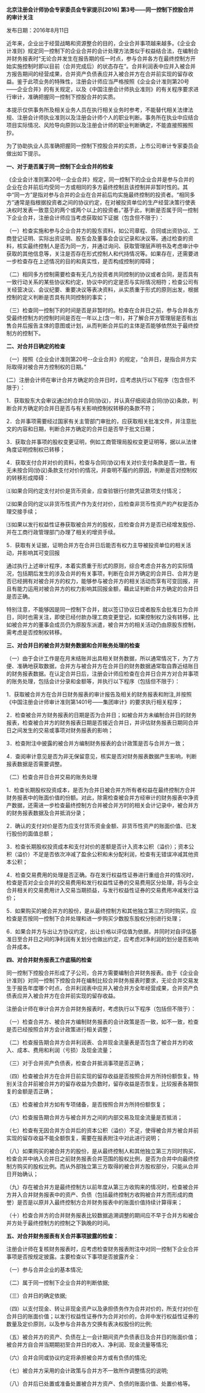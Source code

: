 **北京注册会计师协会专家委员会专家提示[2016]**
**第3号——同一控制下控股合并的审计关注**

发布日期：2016年8月11日

近年来，企业出于经营战略和资源整合的目的，企业合并事项越来越多。《企业会计准则》规定同一控制下的企业合并的会计处理方法类似于权益结合法，在编制合并财务报表时“无论合并发生在报告期的任一时点，参与合并各方在最终控制方开始实施控制时即以目前（合并完成后）的状态存在”。合并利润表中应并入被合并方报告期间的经营成果，合并资产负债表应并入被合并方在合并前实现的留存收益。鉴于此项业务的特殊性，注册会计师应当严格按照《企业会计准则第20号——企业合并》的有关规定，以及《中国注册会计师执业准则》的有关程序要求进行审计，准确把握同一控制下控股合并的实质。

本提示仅供事务所及相关业务人员在执行相关业务时参考，不能替代相关法律法规、注册会计师执业准则以及注册会计师个人的职业判断。事务所在执业中应结合项目实际情况、风险导向原则以及注册会计师的职业判断确定，不能直接照搬照抄。

为了协助执业人员准确把握同一控制下控股合并的实质，上市公司审计专家委员会做出如下提示。

**一、对于是否属于同一控制下企业合并的检查**

《企业会计准则第20号--企业合并》规定，同一控制下的企业合并是参与合并的企业在合并前后均受同一方或相同的多方最终控制且该控制并非暂时性的。其中“同一方”是指对参与合并的企业在合并前后均实施最终控制的投资者。“相同多方”通常是指根据投资者之间的协议约定，在对被投资单位的生产经营决策行使表决权时发表一致意见的两个或两个以上的投资者。”基于此，判断是否属于同一控制下企业合并，注册会计师应当考虑获取如下证据（包含但不限于）：

（一）检查实施和参与企业合并方的股东资料，如公司章程、合同或出资协议、工商登记证明、实际出资证明、股东会及董事会会议记录和决议等。通过检查的资料，核实最终控制人是否为同一方，并通过询问、获取管理层声明书及考虑审计中获取的其他信息等，关注是否存在形式控制人和代持情况等。如果存在，还需要进一步检查存在上述情况的目的和真实性，是否构成控制的障碍；

（二）相同多方控制需要检查有无几方投资者共同控制的协议或者合同，是否具有一致行动关系的某些协议和约定，协议中的约定是否与实际情况相符；检查公司有关经营决议、会议纪要、重要决议等表决资料，从实质重于形式的原则出发，根据控制的定义判断是否具有共同控制的事实；

（三）检查同一控制下的时间是否是非暂时的。检查在合并日之前，参与合并各方受最终控制方的控制时间是否在一年以上(含一年)，并了解合并方管理层是否有出售合并后报告主体的意图或计划，从而判断合并后的主体是否能够依然处于最终控制方的控制下。

**二、对合并日确定的检查**

（一）按照《企业会计准则第20号--企业合并》的规定，“合并日，是指合并方实际取得对被合并方控制权的日期。”

(二）注册会计师在审计合并方确定的合并日时，应考虑执行以下程序（包含但不限于）：

1．获取股东大会审议通过的合并合同(协议)，并认真仔细阅读合同(协议)条款，判断合并方确定的合并日是否与有关影响控制权转移的条款不符；

2．合并事项需要经过国家有关主管部门审批的，应获取相关批准文件，并注意批文的内容和日期，判断合并方确定的合并日是否早于批文日期；

3．获取合并事项的股权变更证明，例如工商管理局股权变更证明等，据以从法律角度证明控制权已转移；

4．获取支付合并对价的资料，检查与合同(协议)有关对价支付条款是否一致，有无未按合同(协议)条款支付对价的情况，并查明不履约的原因，判断是否对控制权的转移形成障碍：

⑴如果合同约定支付对价是货币资金，应查验银行付款凭证款项支付情况；

⑵如果合同约定以非货币性资产作为支付对价，应检查非货币性资产的产权是否办理交接手续；

⑶如果以发行权益性证券获取被合并方的股权，应检查合并方是否已经增发股份、并在工商行政管理部门办理了相关的增资手续。

5．获取有关证据，证明合并方在合并日后能否有权力主导被投资单位的相关活动，并影响其可变回报

通过执行上述审计程序，本着实质重于形式的原则，综合考虑合并各方的实际情况，包括期后发生的涉及合并的有关事项，判断在合并方确定的合并日、合并方是否已经拥有对被合并方的权力，能够参与被合并方的相关活动而享有可变回报，并且有能力运用对被合并方的权力影响其回报金额，藉此证判断合并方确定的合并日是否正确。

特别注意，不能够因是同一控制下合并，就以签订协议日或者股东会批准日为合并日，同时也需关注，即使已经付款办理工商变更登记，如果控制权力没有转移，比如被合并方的董事会成员仍为原股东派遣，被合并方的相关活动仍由原股东控制，需考虑是否控制权转移。

**三、对合并日的被合并方财务数据和合并账务处理的检查**

（一）由于会计工作是在月末结账并出具相关财务数据，所以通常情况下，为了方便、准确地获取数据，合并方与被合并方在合并日的财务数据通常取自靠近结账日的财务报表数据。在认定合并日后，注册会计师应检查在合并日合并方对合并事项的账务处理，包括会计分录和金额等，并执行以下程序（包括但不限于）：

1．获取被合并方在合并日财务报表的审计报告及相关的财务报表和附注,并按照《中国注册会计师审计准则第1401号——集团审计》的要求执行相关程序；

2．检查被合并方财务报表的日期是否为合并日；如被合并方未编制合并日的财务报表，检查被合并方的财务报表日期是否接近合并日，并评估财务报表日期同合并日之间发生的交易或事项对财务报表的影响；

3．检查附注中披露的被合并方编制财务报表的会计政策是否与合并方一致；

4．查阅审计意见是否为非无保留意见，核实是否对财务报表数据产生影响，判断报表数据是否需要调整。

（二）检查合并日合并交易的账务处理

1．检查长期股权投资成本，是否为合并日被合并方所有者权益在最终控制方合并财务报表中的账面价值的份额。对此，除需检查被合并方经审计的财务报表中净资产数据，还需进一步检查最终控制方合并被合并方时的相关会计记录中，被合并方的财务报表数据及合并抵消分录；

2．确认的支付对价是否为应支付货币资金金额、非货币性资产的账面价值、已发行股份的面值总额；

3．检查长期股权投资成本和支付对价的差额是否计入资本公积（溢价）；资本公积（溢价）不足是否依次冲减了盈余公积和未分配利润，检查有无错误冲减其他资本公积；

4．检查交易费用的处理是否正确。存在发行权益性证券进行重组合并的情况时，检查是否对企业合并的交易费用和发行权益性证券的交易费用区分处理，将与企业合并相关的交易费用计入交易当期损益，与发行权益性证券的交易费用冲减发行溢价；

5．如果购买的被合并方的股份，是从最终控制方和其他独立第三方同时购买，应检查是否按同一控制下合并处理和进一步购买少数股东股权分别进行处理；

6．如果合并方与出让方协议约定，出让价格以评估值为依据，并同时对自评估基准日至合并日之间的净利润有关划分也做出约定，应考虑对净利润的划分是否影响合并成本。

**四、对合并财务报表工作底稿的检查**

同一控制下控股合并形成了子公司，合并方需要编制合并财务报表。由于《企业会计准则》对同一控制下控股合并在编制比较合并财务报表时要求，无论合并交易发生于报告年度哪个时点，合并利润表中应并入被合并方全年经营成果，合并资产负债表应并入被合并方在合并前实现的留存收益。

注册会计师在审计合并方合并财务报表时，考虑执行以下程序（包括但不限于）：

（一）检查合并方、被合并方编制财务报表的会计政策是否一致，如不一致，检查是否已经按照合并方会计政策进行相关调整；

（二）检查报告期合并方合并利润表、合并现金流量表是否包含了被合并方的收入、成本、费用和利润（亏损）及现金流量；

（三）对于合并资产负债表，检查合并抵消事项是否正确；

（四）检查被合并方在合并日前实现的留存收益是否按照合并方所持份额恢复。特别关注合并前被合并方的留存收益为负数时，留存收益是否恢复。比较报表各期恢复的金额是否正确；

（五）检查被合并方如有专项储备，是否按照合并方所持份额恢复；

（六）检查报告期合并方与被合并方之间的内部交易及现金流量是否抵消；

（七）检查有无因合并方合并后的资本公积（溢价）不足，使得被合并方被合并前实现的留存收益不能全额恢复，需要在报表附注中对此进行说明；

（八）如果购买的被合并方的股份，是从最终控制人和其他独立第三方同时购买，检查合并中纳入合并日之前财务报表合并范围的股权比例，是否为合并中向最终控制方购买的股权比例。而从外部独立第三方取得的被合并方股权部分，只能从合并日开始确认；

（九）存在被合并方是最终控制方以前年度从第三方收购来的情况时，检查被合并方并入合并财务报表中的资产、负债（包括最终控制方收购被合并方而形成的商誉）是否是以原并入最终控制方合并财务报表中的账面价值持续计算得来；

（十）检查合并方的合并财务报表比较数据追溯调整的期间应不早于合并方和被合并方处于最终控制方的控制之下孰晚的时间。

**五、对合并财务报表有关合并事项披露的检查：**

注册会计师在复核财务报表时，应考虑检查财务报表附注中对同一控制下企业合并事项是否按规定披露。主要检查以下事项是否披露齐全：

（一）参与合并企业的基本情况;

（二）属于同一控制下企业合并的判断依据;

（三）合并日的确定依据;

（四）以支付现金、转让非现金资产以及承担债务作为合并对价的，所支付对价在合并日的账面价值；以发行权益性证券作为合并对价的，合并中发行权益性证券的数量及定价原则，以及参与合并各方交换有表决权股份的比例;

（五）被合并方的资产、负债在上一会计期间资产负债表日及合并日的账面价值；被合并方自合并当期期初至合并日的收入、净利润、现金流量等情况;

（六）合并合同或协议约定将承担被合并方或有负债的情况;

（七）被合并方采用的会计政策与合并方不一致所作调整情况的说明;

（八）合并后已处置或准备处置被合并方资产、负债的账面价值、处置价格等。
